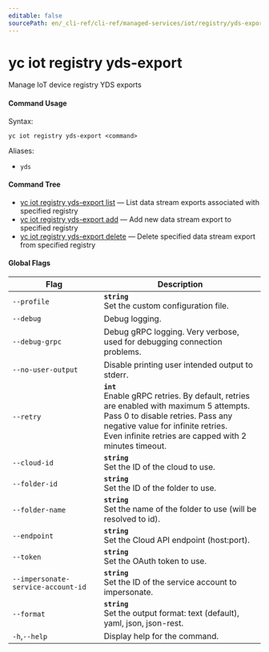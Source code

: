 ```yaml
---
editable: false
sourcePath: en/_cli-ref/cli-ref/managed-services/iot/registry/yds-export/index.md
---
```


# yc iot registry yds-export

Manage IoT device registry YDS exports

#### Command Usage

Syntax: 

`yc iot registry yds-export <command>`

Aliases: 

- `yds`

#### Command Tree

- [yc iot registry yds-export list](list.md) — List data stream exports associated with specified registry
- [yc iot registry yds-export add](add.md) — Add new data stream export to specified registry
- [yc iot registry yds-export delete](delete.md) — Delete specified data stream export from specified registry

#### Global Flags

| Flag | Description |
|----|----|
|`--profile`|<b>`string`</b><br/>Set the custom configuration file.|
|`--debug`|Debug logging.|
|`--debug-grpc`|Debug gRPC logging. Very verbose, used for debugging connection problems.|
|`--no-user-output`|Disable printing user intended output to stderr.|
|`--retry`|<b>`int`</b><br/>Enable gRPC retries. By default, retries are enabled with maximum 5 attempts.<br/>Pass 0 to disable retries. Pass any negative value for infinite retries.<br/>Even infinite retries are capped with 2 minutes timeout.|
|`--cloud-id`|<b>`string`</b><br/>Set the ID of the cloud to use.|
|`--folder-id`|<b>`string`</b><br/>Set the ID of the folder to use.|
|`--folder-name`|<b>`string`</b><br/>Set the name of the folder to use (will be resolved to id).|
|`--endpoint`|<b>`string`</b><br/>Set the Cloud API endpoint (host:port).|
|`--token`|<b>`string`</b><br/>Set the OAuth token to use.|
|`--impersonate-service-account-id`|<b>`string`</b><br/>Set the ID of the service account to impersonate.|
|`--format`|<b>`string`</b><br/>Set the output format: text (default), yaml, json, json-rest.|
|`-h`,`--help`|Display help for the command.|

